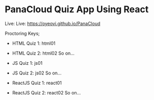 # PanaCloud Quiz App Using React

Live: Live: https://oyeovi.github.io/PanaCloud

Proctoring Keys;

* HTML Quiz 1: html01

* HTML Quiz 2: html02
So on...


* JS Quiz 1: js01

* JS Quiz 2: js02
So on...


* ReactJS Quiz 1: react01

* ReactJS Quiz 2: react02
So on...

